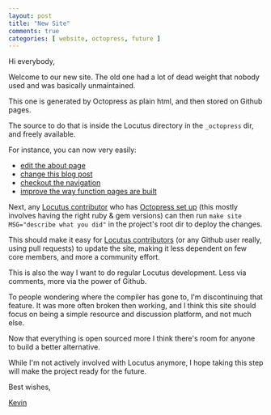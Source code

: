 ```yaml
---
layout: post
title: "New Site"
comments: true
categories: [ website, octopress, future ]
---
```


Hi everybody,

Welcome to our new site.
The old one had a lot of dead weight that nobody used and was basically unmaintained.

This one is generated by Octopress as plain html, and then stored on Github pages.

The source to do that is inside the Locutus directory in the `_octopress` dir,
and freely available.

For instance, you can now very easily:

 - [edit the about page](https://github.com/kvz/locutus/edit/master/_octopress/source/about/index.markdown)
 - [change this blog post](https://github.com/kvz/locutus/edit/master/_octopress/source/_posts/2012-09-26-new-site.markdown)
 - [checkout the navigation](https://github.com/kvz/locutus/blob/master/_octopress/source/_includes/custom/navigation.html)
 - [improve the way function pages are built](https://github.com/kvz/locutus/blob/master/_octopress/Rakefile#L30)

Next, any [Locutus contributor](https://github.com/kvz/locutus/graphs/contributors)
who has [Octopress set up](http://kvz.io/blog/2012/09/25/blog-with-octopress/)
(this mostly involves having the right ruby & gem versions) can then run
`make site MSG="describe what you did"` in the
project's root dir to deploy the changes.

This should make it easy for [Locutus contributors](https://github.com/kvz/locutus/graphs/contributors)
(or any Github user really, using pull requests)
to update the site, making it less dependent on few core members, and more a
community effort.

This is also the way I want to do regular Locutus development. Less via comments,
more via the power of Github.

To people wondering where the compiler has gone to, I'm discontinuing that feature.
It was more often broken then working, and I think this site should focus on
being a simple resource and discussion platform, and not much else.

Now that everything is open sourced more I think there's room for anyone to build
a better alternative.

While I'm not actively involved with Locutus anymore, I hope taking this step will
make the project ready for the future.


Best wishes,

[Kevin](http://twitter.com/kvz)
